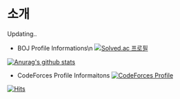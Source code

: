  # 소개
 Updating..
 
* BOJ Profile Informations\n
[![Solved.ac
프로필](http://mazassumnida.wtf/api/v2/generate_badge?boj=jjun3511)](https://solved.ac/jjun3511)

 [![Anurag's github stats](https://github-readme-stats.vercel.app/api?username=F-hiller)](https://github.com/anuraghazra/github-readme-stats)

 * CodeForces Profile Informaitons
[![CodeForces Profile](https://cf.leed.at?id=jjun6912)](https://codeforces.com/profile/jjun6912)

[![Hits](https://hits.seeyoufarm.com/api/count/incr/badge.svg?url=https%3A%2F%2Fgithub.com%2FF-hiller&count_bg=%2379C83D&title_bg=%23555555&icon=&icon_color=%23E7E7E7&title=hits&edge_flat=false)](https://hits.seeyoufarm.com)
  
<!--
- 🔭 I’m currently working on Korea National University - Computer Science and Engineering.
- 🌱 I’m currently learning about Node Js, C++.
- 👯 I’m looking to collaborate on ...
- 🤔 I’m looking for help with ...
- 💬 Ask me about ...
- 📫 How to reach me: ...
- 😄 Pronouns: ...
- ⚡ Fun fact: I need help.. 
-->

